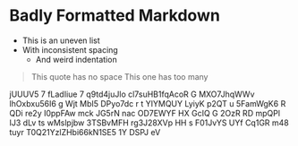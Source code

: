 # Badly Formatted Markdown

- This is an uneven list
- With inconsistent spacing
  - And weird indentation

> This quote has no space
> This one has too many

jUUUV5 7 fLadIiue 7 q9td4juJlo cl7suHB1fqAcoR G MXO7JhqWWv lhOxbxu56I6 g Wjt MbI5 DPyo7dc r t YIYMQUY LyiyK p2QT u 5FamWgK6 R QDi re2y I0ppFAw mck JG5rN nac OD7EWYF
HX GcIQ G 2OzR RD mpQPl IJ3 dLv ts wMslpjbw 3TSBvMFH rg3J28XVp HH s F01JvYS UYf Cq1GR m48
tuyr T0Q21YzlZHbi66kN1SE5 1Y DSPJ eV
